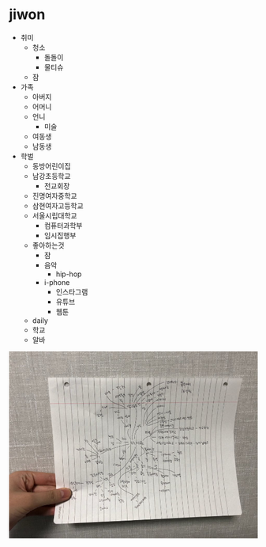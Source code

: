 #  jiwon
* 취미
  * 청소
    * 돌돌이
    * 물티슈
  * 잠
* 가족
  * 아버지
  * 어머니
  * 언니
    * 미술
  * 여동생
  * 남동생
* 학벌
  * 동방어린이집
  * 남강초등학교
    * 전교회장
  * 진명여자중학교
  * 삼현여자고등학교
  * 서울시립대학교
    * 컴퓨터과학부
    * 임시집행부
  * 좋아하는것
    * 잠
    * 음악
      * hip-hop
    * i-phone
      * 인스타그램
      * 유튜브
      * 웹툰
   * daily
    * 학교
    * 알바
    
    
![README IMG](./마인드맵.jpg)

